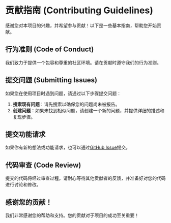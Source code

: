 # 贡献指南 (Contributing Guidelines)
感谢您对本项目的兴趣，并希望参与贡献！以下是一些基本指南，帮助您开始贡献。

## 行为准则 (Code of Conduct)
我们致力于提供一个包容和尊重的社区环境。请在贡献时遵守我们的行为准则。

## 提交问题 (Submitting Issues)
如果您在使用项目时遇到问题，请通过以下步骤提交问题：

1. **搜索现有问题**：请先搜索以确保您的问题尚未被报告。
2. **创建问题**：如果未找到相似问题，请创建一个新的问题，并提供详细的描述和复现步骤。

## 提交功能请求
如果你有新的想法或功能请求，也可以通过[GitHub Issue](https://github.com/HeKai-gy/2048-Odyssey/issues)提交。

## 代码审查 (Code Review)
提交的代码将经过审查过程。请耐心等待其他贡献者的反馈，并准备好对您的代码进行讨论和修改。

## 感谢您的贡献！
我们非常感谢您的帮助和支持。您的贡献对于项目的成功至关重要！

